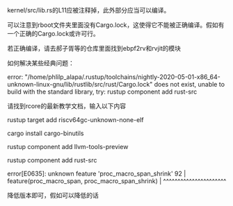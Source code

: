 kernel/src/lib.rs的L11应被注释掉，此外部分应当可以编译。

可以注意到rboot文件夹里面没有Cargo.lock，这使得它不能被正确编译。假如有一个正确的Cargo.lock或许可行。

若正确编译，请去郝子胥等的仓库里面找到ebpf2rv和rvjit的模块

如何解决某些经典问题：

error: "/home/phlilp_alapa/.rustup/toolchains/nightly-2020-05-01-x86_64-unknown-linux-gnu/lib/rustlib/src/rust/Cargo.lock" does not exist, unable to build with the standard library, try:
        rustup component add rust-src

请找到rcore的最新教学文档，输入以下内容

rustup target add riscv64gc-unknown-none-elf

cargo install cargo-binutils

rustup component add llvm-tools-preview

rustup component add rust-src

error[E0635]: unknown feature 'proc_macro_span_shrink'
92 | feature(proc_macro_span, proc_macro_span_shrink)
| ^^^^^^^^^^^^^^^^^^^^^^

降低版本即可，假如可以降低的话